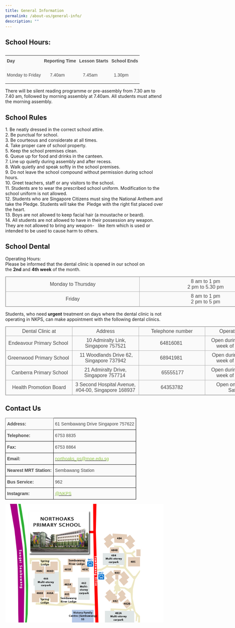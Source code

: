 ```yaml
---
title: General Information
permalink: /about-us/general-info/
description: ""
---
```

## School Hours:
## 
<table style="margin: 0px; outline: 0px; padding: 0px; border-collapse: collapse;"><tbody style="margin: 0px; outline: 0px; padding: 0px;"><tr style="margin: 0px; outline: 0px; padding: 0px;"><td style="margin: 0px; outline: 0px; padding: 5px; background: rgb(250, 250, 250); color: rgb(69, 69, 69);"><p style="margin: 0px 0px 10px; outline: 0px; padding: 0px; line-height: 1.75 !important; color: rgb(69, 69, 69); font-family: Raleway, sans-serif; font-size: 1em;"><strong style="margin: 0px; outline: 0px; padding: 0px;">Day</strong></p></td><td style="margin: 0px; outline: 0px; padding: 5px; background: rgb(250, 250, 250); color: rgb(69, 69, 69);"><p style="margin: 0px 0px 10px; outline: 0px; padding: 0px; line-height: 1.75 !important; color: rgb(69, 69, 69); font-family: Raleway, sans-serif; font-size: 1em;"><strong style="margin: 0px; outline: 0px; padding: 0px;">Reporting Time</strong></p></td><td style="margin: 0px; outline: 0px; padding: 5px; background: rgb(250, 250, 250); color: rgb(69, 69, 69);"><p style="margin: 0px 0px 10px; outline: 0px; padding: 0px; line-height: 1.75 !important; color: rgb(69, 69, 69); font-family: Raleway, sans-serif; font-size: 1em;"><strong style="margin: 0px; outline: 0px; padding: 0px;">Lesson Starts</strong></p></td><td style="margin: 0px; outline: 0px; padding: 5px; background: rgb(250, 250, 250); color: rgb(69, 69, 69);"><p style="margin: 0px 0px 10px; outline: 0px; padding: 0px; line-height: 1.75 !important; color: rgb(69, 69, 69); font-family: Raleway, sans-serif; font-size: 1em;"><strong style="margin: 0px; outline: 0px; padding: 0px;">School Ends</strong></p></td></tr><tr style="margin: 0px; outline: 0px; padding: 0px;"><td style="margin: 0px; outline: 0px; padding: 5px; background: rgb(250, 250, 250); color: rgb(69, 69, 69);"><p style="margin: 0px 0px 10px; outline: 0px; padding: 0px; line-height: 1.75 !important; color: rgb(69, 69, 69); font-family: Raleway, sans-serif; font-size: 1em;">Monday to Friday</p></td><td style="margin: 0px; outline: 0px; padding: 5px; background: rgb(250, 250, 250); color: rgb(69, 69, 69);"><p style="margin: 0px 0px 10px; outline: 0px; padding: 0px; line-height: 1.75 !important; color: rgb(69, 69, 69); font-family: Raleway, sans-serif; font-size: 1em;">&nbsp; &nbsp; &nbsp;7.40am</p></td><td style="margin: 0px; outline: 0px; padding: 5px; background: rgb(250, 250, 250); color: rgb(69, 69, 69);"><p style="margin: 0px 0px 10px; outline: 0px; padding: 0px; line-height: 1.75 !important; color: rgb(69, 69, 69); font-family: Raleway, sans-serif; font-size: 1em;">&nbsp; &nbsp;7.45am</p></td><td style="margin: 0px; outline: 0px; padding: 5px; background: rgb(250, 250, 250); color: rgb(69, 69, 69);"><p style="margin: 0px 0px 10px; outline: 0px; padding: 0px; line-height: 1.75 !important; color: rgb(69, 69, 69); font-family: Raleway, sans-serif; font-size: 1em;">&nbsp; 1.30pm</p></td></tr></tbody></table>

There will be silent reading programme or pre-assembly from 7.30 am to 7.40 am, followed by morning assembly at 7.40am. All students must attend the morning assembly.

## School Rules

1\. Be neatly dressed in the correct school attire.  
2\. Be punctual for school.  
3\. Be courteous and considerate at all times.  
4\. Take proper care of school property.  
5\. Keep the school premises clean.  
6\. Queue up for food and drinks in the canteen.  
7\. Line up quietly during assembly and after recess.  
8\. Walk quietly and speak softly in the school premises.  
9\. Do not leave the school compound without permission during school hours.  
10\. Greet teachers, staff or any visitors to the school.  
11\. Students are to wear the prescribed school uniform. Modification to the school uniform is not allowed.  
12\. Students who are Singapore Citizens must sing the National Anthem and take the Pledge. Students will take the  Pledge with the right fist placed over the heart.  
13\. Boys are not allowed to keep facial hair (a moustache or beard).  
14\. All students are not allowed to have in their possession any weapon. They are not allowed to bring any weapon-   like item which is used or intended to be used to cause harm to others.

## School Dental

Operating Hours:  
Please be informed that the dental clinic is opened in our school on the **2nd** and **4th week** of the month.  
  

<table class="ive_eobj_center iveo_table ives_tab_simple3" style="margin: auto; outline: 0px; padding: 0px; border-collapse: collapse; clear: both; border: 1px solid rgb(170, 170, 170); color: rgb(69, 69, 69); font-family: Raleway, sans-serif; font-size: 16px; font-style: normal; font-variant-ligatures: normal; font-variant-caps: normal; font-weight: 400; letter-spacing: normal; orphans: 2; text-align: left; text-transform: none; white-space: normal; widows: 2; word-spacing: 0px; -webkit-text-stroke-width: 0px; text-decoration-thickness: initial; text-decoration-style: initial; text-decoration-color: initial; width: 850px;"><tbody style="margin: 0px; outline: 0px; padding: 0px;"><tr style="margin: 0px; outline: 0px; padding: 0px;"><td style="margin: 0px; outline: 0px; padding: 5px; text-align: center; border: 1px solid rgb(170, 170, 170); background: rgb(250, 250, 250); color: rgb(69, 69, 69); width: 427px;">Monday to Thursday</td><td style="margin: 0px; outline: 0px; padding: 5px; text-align: center; border: 1px solid rgb(170, 170, 170); background: rgb(250, 250, 250); color: rgb(69, 69, 69); width: 422px;">8 am to 1 pm<br style="margin: 0px; outline: 0px; padding: 0px;">2 pm to 5.30 pm</td></tr><tr style="margin: 0px; outline: 0px; padding: 0px;"><td style="margin: 0px; outline: 0px; padding: 5px; text-align: center; border: 1px solid rgb(170, 170, 170); background: rgb(250, 250, 250); color: rgb(69, 69, 69); width: 60px;">Friday</td><td style="margin: 0px; outline: 0px; padding: 5px; text-align: center; border: 1px solid rgb(170, 170, 170); background: rgb(250, 250, 250); color: rgb(69, 69, 69); width: 60px;">8 am to 1 pm<br style="margin: 0px; outline: 0px; padding: 0px;">2 pm to 5 pm</td></tr></tbody></table>

  
Students, who need **urgent** treatment on days where the dental clinic is not operating in NKPS, can make appointment with the following dental clinics.  
  

<table class="ive_eobj_center iveo_table ives_tab_simple3" style="margin: auto; outline: 0px; padding: 0px; border-collapse: collapse; clear: both; border: 1px solid rgb(170, 170, 170); color: rgb(69, 69, 69); font-family: Raleway, sans-serif; font-size: 16px; font-style: normal; font-variant-ligatures: normal; font-variant-caps: normal; font-weight: 400; letter-spacing: normal; orphans: 2; text-align: left; text-transform: none; white-space: normal; widows: 2; word-spacing: 0px; -webkit-text-stroke-width: 0px; text-decoration-thickness: initial; text-decoration-style: initial; text-decoration-color: initial; width: 850px;"><tbody style="margin: 0px; outline: 0px; padding: 0px;"><tr style="margin: 0px; outline: 0px; padding: 0px;"><td style="margin: 0px; outline: 0px; padding: 5px; text-align: center; border: 1px solid rgb(170, 170, 170); background: rgb(250, 250, 250); color: rgb(69, 69, 69); width: 212px;">Dental Clinic at</td><td style="margin: 0px; outline: 0px; padding: 5px; text-align: center; border: 1px solid rgb(170, 170, 170); background: rgb(250, 250, 250); color: rgb(69, 69, 69); width: 212px;">Address</td><td style="margin: 0px; outline: 0px; padding: 5px; text-align: center; border: 1px solid rgb(170, 170, 170); background: rgb(250, 250, 250); color: rgb(69, 69, 69); width: 212px;">Telephone number</td><td style="margin: 0px; outline: 0px; padding: 5px; text-align: center; border: 1px solid rgb(170, 170, 170); background: rgb(250, 250, 250); color: rgb(69, 69, 69); width: 213px;">Operation details</td></tr><tr style="margin: 0px; outline: 0px; padding: 0px;"><td style="margin: 0px; outline: 0px; padding: 5px; text-align: center; border: 1px solid rgb(170, 170, 170); background: rgb(250, 250, 250); color: rgb(69, 69, 69);">Endeavour Primary School&nbsp;</td><td style="margin: 0px; outline: 0px; padding: 5px; text-align: center; border: 1px solid rgb(170, 170, 170); background: rgb(250, 250, 250); color: rgb(69, 69, 69);">&nbsp;10 Admiralty Link, Singapore 757521</td><td style="margin: 0px; outline: 0px; padding: 5px; text-align: center; border: 1px solid rgb(170, 170, 170); background: rgb(250, 250, 250); color: rgb(69, 69, 69);">64816081&nbsp;</td><td style="margin: 0px; outline: 0px; padding: 5px; text-align: center; border: 1px solid rgb(170, 170, 170); background: rgb(250, 250, 250); color: rgb(69, 69, 69);">Open during 1st and 3rd week of the month.&nbsp;</td></tr><tr style="margin: 0px; outline: 0px; padding: 0px;"><td style="margin: 0px; outline: 0px; padding: 5px; text-align: center; border: 1px solid rgb(170, 170, 170); background: rgb(250, 250, 250); color: rgb(69, 69, 69);">Greenwood Primary School&nbsp;</td><td style="margin: 0px; outline: 0px; padding: 5px; text-align: center; border: 1px solid rgb(170, 170, 170); background: rgb(250, 250, 250); color: rgb(69, 69, 69);">&nbsp;11 Woodlands Drive 62, Singapore 737942</td><td style="margin: 0px; outline: 0px; padding: 5px; text-align: center; border: 1px solid rgb(170, 170, 170); background: rgb(250, 250, 250); color: rgb(69, 69, 69);">68941981&nbsp;</td><td style="margin: 0px; outline: 0px; padding: 5px; text-align: center; border: 1px solid rgb(170, 170, 170); background: rgb(250, 250, 250); color: rgb(69, 69, 69);">&nbsp;Open during 1st and 3rd week of the month.&nbsp;</td></tr><tr style="margin: 0px; outline: 0px; padding: 0px;"><td style="margin: 0px; outline: 0px; padding: 5px; text-align: center; border: 1px solid rgb(170, 170, 170); background: rgb(250, 250, 250); color: rgb(69, 69, 69);">&nbsp;Canberra Primary School</td><td style="margin: 0px; outline: 0px; padding: 5px; text-align: center; border: 1px solid rgb(170, 170, 170); background: rgb(250, 250, 250); color: rgb(69, 69, 69);">21 Admiralty Drive, Singapore 757714&nbsp;</td><td style="margin: 0px; outline: 0px; padding: 5px; text-align: center; border: 1px solid rgb(170, 170, 170); background: rgb(250, 250, 250); color: rgb(69, 69, 69);">&nbsp;65555177</td><td style="margin: 0px; outline: 0px; padding: 5px; text-align: center; border: 1px solid rgb(170, 170, 170); background: rgb(250, 250, 250); color: rgb(69, 69, 69);">&nbsp;Open during 2nd and 4th week of the month.&nbsp;</td></tr><tr style="margin: 0px; outline: 0px; padding: 0px;"><td style="margin: 0px; outline: 0px; padding: 5px; text-align: center; border: 1px solid rgb(170, 170, 170); background: rgb(250, 250, 250); color: rgb(69, 69, 69); width: 60px;">Health Promotion Board</td><td style="margin: 0px; outline: 0px; padding: 5px; text-align: center; border: 1px solid rgb(170, 170, 170); background: rgb(250, 250, 250); color: rgb(69, 69, 69); width: 60px;">3 Second Hospital Avenue, #04-00, Singapore 168937</td><td style="margin: 0px; outline: 0px; padding: 5px; text-align: center; border: 1px solid rgb(170, 170, 170); background: rgb(250, 250, 250); color: rgb(69, 69, 69); width: 60px;">64353782</td><td style="margin: 0px; outline: 0px; padding: 5px; text-align: center; border: 1px solid rgb(170, 170, 170); background: rgb(250, 250, 250); color: rgb(69, 69, 69); width: 60px;">Open on Monday to Saturday</td></tr></tbody></table>

## Contact Us
<style type="text/css">
.tg  {border-collapse:collapse;border-spacing:0;}
.tg td{border-color:black;border-style:solid;border-width:1px;font-family:Arial, sans-serif;font-size:14px;
  overflow:hidden;padding:10px 5px;word-break:normal;}
.tg th{border-color:black;border-style:solid;border-width:1px;font-family:Arial, sans-serif;font-size:14px;
  font-weight:normal;overflow:hidden;padding:10px 5px;word-break:normal;}
.tg .tg-ihm3{background-color:#FAFAFA;color:#454545;font-weight:bold;text-align:left;vertical-align:top}
.tg .tg-m4cm{background-color:#FAFAFA;border-color:inherit;color:#454545;font-weight:bold;text-align:left;vertical-align:top}
.tg .tg-15z8{background-color:#FAFAFA;color:#454545;text-align:left;vertical-align:top}
.tg .tg-tiff{background-color:#FAFAFA;color:#90C446;text-align:left;vertical-align:top}
</style>
<table class="tg">
<thead>
  <tr>
    <th class="tg-m4cm">Address:</th>
    <th class="tg-15z8"><span style="color:#454545;background-color:#FAFAFA">61 Sembawang Drive Singapore 757622</span></th>
  </tr>
</thead>
<tbody>
  <tr>
    <td class="tg-ihm3">Telephone:</td>
    <td class="tg-15z8"><span style="color:#454545;background-color:#FAFAFA">6753 8835</span></td>
  </tr>
  <tr>
    <td class="tg-ihm3">Fax:</td>
    <td class="tg-15z8"><span style="color:#454545;background-color:#FAFAFA">6753 8864</span></td>
  </tr>
  <tr>
    <td class="tg-ihm3">Email:</td>
    <td class="tg-tiff"><a href="mailto:northoaks_ps@moe.edu.sg"><span style="text-decoration:none;color:#90C446">northoaks_ps@moe.edu.sg</span></a></td>
  </tr>
  <tr>
    <td class="tg-ihm3">Nearest MRT Station:</td>
    <td class="tg-15z8"><span style="color:#454545;background-color:#FAFAFA">Sembawang Station</span></td>
  </tr>
  <tr>
    <td class="tg-ihm3">Bus Service:</td>
    <td class="tg-15z8"><span style="color:#454545;background-color:#FAFAFA">962</span><br></td>
  </tr>
  <tr>
    <td class="tg-ihm3">Instagram:</td>
    <td class="tg-tiff"><a href="https://www.instagram.com/northoaksprimaryschool/"><span style="text-decoration:none;color:#90C446">@NKPS</span></a>  <br></td>
  </tr>
</tbody>
</table>

![](/images/schoolmap.jpg)




